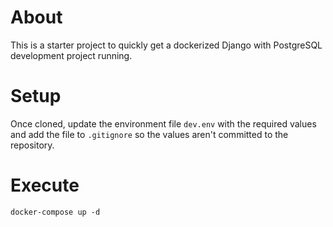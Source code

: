 # About
This is a starter project to quickly get a dockerized Django with PostgreSQL development project running.

# Setup
Once cloned, update the environment file `dev.env` with the required values and add the file to `.gitignore` so the values aren't committed to the repository.

# Execute
`docker-compose up -d`